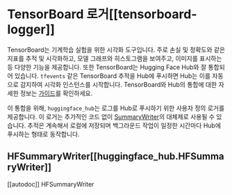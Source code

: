 <!--⚠️ Note that this file is in Markdown but contains specific syntax for our doc-builder (similar to MDX) that may not be
rendered properly in your Markdown viewer.
-->

# TensorBoard 로거[[tensorboard-logger]]

TensorBoard는 기계학습 실험을 위한 시각화 도구입니다. 주로 손실 및 정확도와 같은 지표를 추적 및 시각화하고, 모델 그래프와 
히스토그램을 보여주고, 이미지를 표시하는 등 다양한 기능을 제공합니다. 또한 TensorBoard는 Hugging Face Hub와 잘 통합되어 있습니다. 
`tfevents` 같은 TensorBoard 추적을 Hub에 푸시하면 Hub는 이를 자동으로 감지하여 시각화 인스턴스를 시작합니다.
TensorBoard와 Hub의 통합에 대한 자세한 정보는 [가이드](https://hf-mirror.com/docs/hub/tensorboard)를 확인하세요.

이 통합을 위해, `huggingface_hub`는 로그를 Hub로 푸시하기 위한 사용자 정의 로거를 제공합니다. 
이 로거는 추가적인 코드 없이 [SummaryWriter](https://tensorboardx.readthedocs.io/en/latest/tensorboard.html)의 대체제로 사용될 수 있습니다. 
추적은 계속해서 로컬에 저장되며 백그라운드 작업이 일정한 시간마다 Hub에 푸시하는 형태로 동작합니다.

## HFSummaryWriter[[huggingface_hub.HFSummaryWriter]]

[[autodoc]] HFSummaryWriter

